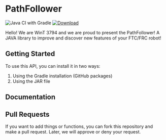 # PathFollower

![Java CI with Gradle](https://github.com/WinT-3794/PathFollower/workflows/Java%20CI%20with%20Gradle/badge.svg)
[ ![Download](https://api.bintray.com/packages/wint3794/ftc/pathfollower/images/download.svg) ](https://bintray.com/wint3794/ftc/pathfollower/_latestVersion)

Hello! We are WinT 3794 and we are proud to present the PathFollower! A JAVA library to improve and discover new features of your FTC/FRC robot!

## Getting Started

To use this API, you can install it in two ways:

1. Using the Gradle installation (GitHub packages)
2. Using the JAR file

## Documentation


## Pull Requests

If you want to add things or functions, you can fork this repository and make a pull request. Later, we will approve or deny your request.
